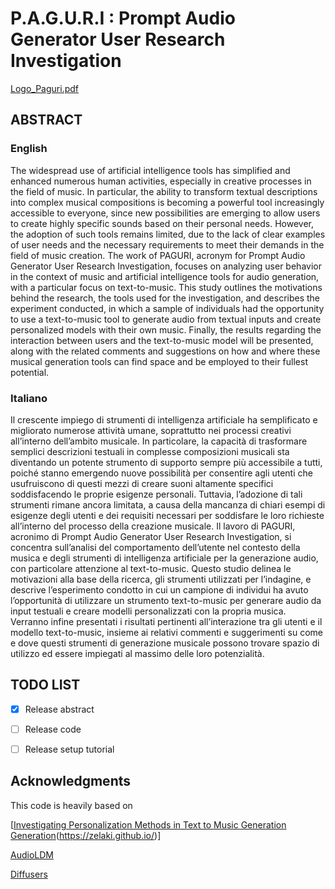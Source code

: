 # P.A.G.U.R.I : Prompt Audio Generator User Research Investigation

[Logo_Paguri.pdf](https://github.com/Pego43/PAGURI-Prompt-Audio-Generator-User-Research-Investigation/files/14741118/Logo_Paguri.1.pdf)

## ABSTRACT

### English
The widespread use of artificial intelligence tools has simplified and enhanced numerous human activities, especially in creative processes in the field of music.
In particular, the ability to transform textual descriptions into complex musical compositions is becoming a powerful tool increasingly accessible to everyone, since new 
possibilities are emerging to allow users to create highly specific sounds based on their personal needs. However, the adoption of such tools remains limited, due to 
the lack of clear examples of user needs and the necessary requirements to meet their demands in the field of music creation.
The work of PAGURI, acronym for Prompt Audio Generator User Research Investigation, focuses on analyzing user behavior in the context of music and artificial intelligence tools for audio generation,
with a particular focus on text-to-music. This study outlines the motivations behind the research, the tools used for the investigation, and describes the experiment conducted,
in which a sample of individuals had the opportunity to use a text-to-music tool to generate audio from textual inputs and create personalized models with their own music. 
Finally, the results regarding the interaction between users and the text-to-music model will be presented, along with the related comments and suggestions on how and where these musical generation tools can 
find space and be employed to their fullest potential.

### Italiano
Il crescente impiego di strumenti di intelligenza artificiale ha semplificato e migliorato numerose attività umane, soprattutto nei processi creativi all’interno dell’ambito musicale.
In particolare, la capacità di trasformare semplici descrizioni testuali in complesse composizioni musicali sta diventando un potente strumento di supporto sempre più accessibile a tutti, 
poiché stanno emergendo nuove possibilità per consentire agli utenti che usufruiscono di questi mezzi di creare suoni altamente specifici soddisfacendo le proprie esigenze personali.
Tuttavia, l’adozione di tali strumenti rimane ancora limitata, a causa della mancanza di chiari esempi di esigenze degli utenti e dei requisiti necessari per soddisfare le loro richieste all’interno del processo 
della creazione musicale. Il lavoro di PAGURI, acronimo di Prompt Audio Generator User Research Investigation, si concentra sull’analisi del comportamento dell’utente nel contesto della musica e degli strumenti 
di intelligenza artificiale per la generazione audio, con particolare attenzione al text-to-music. 
Questo studio delinea le motivazioni alla base della ricerca, gli strumenti utilizzati per l’indagine, e descrive l’esperimento condotto in cui un campione di individui ha avuto l’opportunità di utilizzare un 
strumento text-to-music per generare audio da input testuali e creare modelli personalizzati con la propria musica.
Verranno infine presentati i risultati pertinenti all’interazione tra gli utenti e il modello text-to-music, insieme ai relativi commenti e suggerimenti su come e dove questi strumenti di generazione musicale 
possono trovare spazio di utilizzo ed essere impiegati al massimo delle loro potenzialità.


## TODO LIST

- [x] Release abstract

- [ ] Release code

- [ ] Release setup tutorial


###

## Acknowledgments
This code is heavily based on 

[[Investigating Personalization Methods in Text to Music Generation Generation](https://arxiv.org/abs/2309.11140)(https://zelaki.github.io/)]

[AudioLDM](https://github.com/haoheliu/AudioLDM)

[Diffusers](https://github.com/huggingface/diffusers) 
